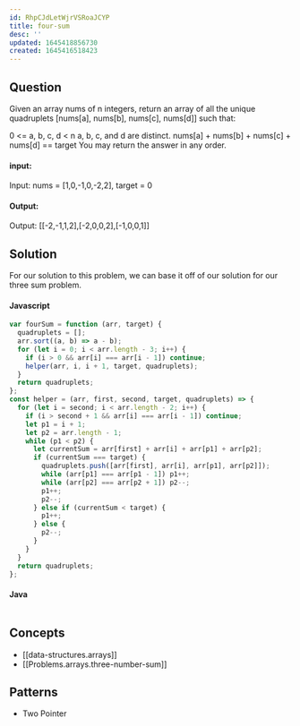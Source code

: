 ```yaml
---
id: RhpCJdLetWjrVSRoaJCYP
title: four-sum
desc: ''
updated: 1645418856730
created: 1645416518423
---
```


## Question

Given an array nums of n integers, return an array of all the unique quadruplets [nums[a], nums[b], nums[c], nums[d]] such that:

0 <= a, b, c, d < n
a, b, c, and d are distinct.
nums[a] + nums[b] + nums[c] + nums[d] == target
You may return the answer in any order.

#### input:

Input: nums = [1,0,-1,0,-2,2], target = 0

#### Output:

Output: [[-2,-1,1,2],[-2,0,0,2],[-1,0,0,1]]

## Solution

For our solution to this problem, we can base it off of our solution for our three sum problem.

#### Javascript

```javascript
var fourSum = function (arr, target) {
  quadruplets = [];
  arr.sort((a, b) => a - b);
  for (let i = 0; i < arr.length - 3; i++) {
    if (i > 0 && arr[i] === arr[i - 1]) continue;
    helper(arr, i, i + 1, target, quadruplets);
  }
  return quadruplets;
};
const helper = (arr, first, second, target, quadruplets) => {
  for (let i = second; i < arr.length - 2; i++) {
    if (i > second + 1 && arr[i] === arr[i - 1]) continue;
    let p1 = i + 1;
    let p2 = arr.length - 1;
    while (p1 < p2) {
      let currentSum = arr[first] + arr[i] + arr[p1] + arr[p2];
      if (currentSum === target) {
        quadruplets.push([arr[first], arr[i], arr[p1], arr[p2]]);
        while (arr[p1] === arr[p1 - 1]) p1++;
        while (arr[p2] === arr[p2 + 1]) p2--;
        p1++;
        p2--;
      } else if (currentSum < target) {
        p1++;
      } else {
        p2--;
      }
    }
  }
  return quadruplets;
};
```

#### Java

```java

```

## Concepts

- [[data-structures.arrays]]
- [[Problems.arrays.three-number-sum]]

## Patterns

- Two Pointer
